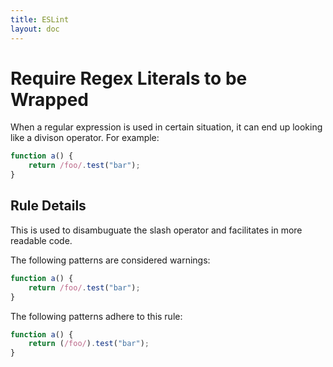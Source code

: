 ```yaml
---
title: ESLint
layout: doc
---
```

# Require Regex Literals to be Wrapped

When a regular expression is used in certain situation, it can end up looking like a divison operator. For example:

```js
function a() { 
    return /foo/.test("bar");
}
```

## Rule Details

This is used to disambuguate the slash operator and facilitates in more readable code.

The following patterns are considered warnings:

```js
function a() {
    return /foo/.test("bar"); 
}
```

The following patterns adhere to this rule:

```js
function a() {
    return (/foo/).test("bar");
}
```
